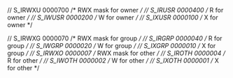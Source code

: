 // S_IRWXU 0000700    /* RWX mask for owner */
// S_IRUSR 0000400    /* R for owner */
// S_IWUSR 0000200    /* W for owner */
// S_IXUSR 0000100    /* X for owner */

// S_IRWXG 0000070    /* RWX mask for group */
// S_IRGRP 0000040    /* R for group */
// S_IWGRP 0000020    /* W for group */
// S_IXGRP 0000010    /* X for group */
// S_IRWXO 0000007    /* RWX mask for other */
// S_IROTH 0000004    /* R for other */
// S_IWOTH 0000002    /* W for other */
// S_IXOTH 0000001    /* X for other */
